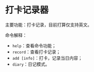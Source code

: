 # 打卡记录器

主要功能：打卡记录，目前打算仅支持英文。

命令解释：
- `help`：查看命令功能；
- `record`：查看打卡记录；
- `add [info]`：打卡，记录当日内容；
- `diary`：日记模式。